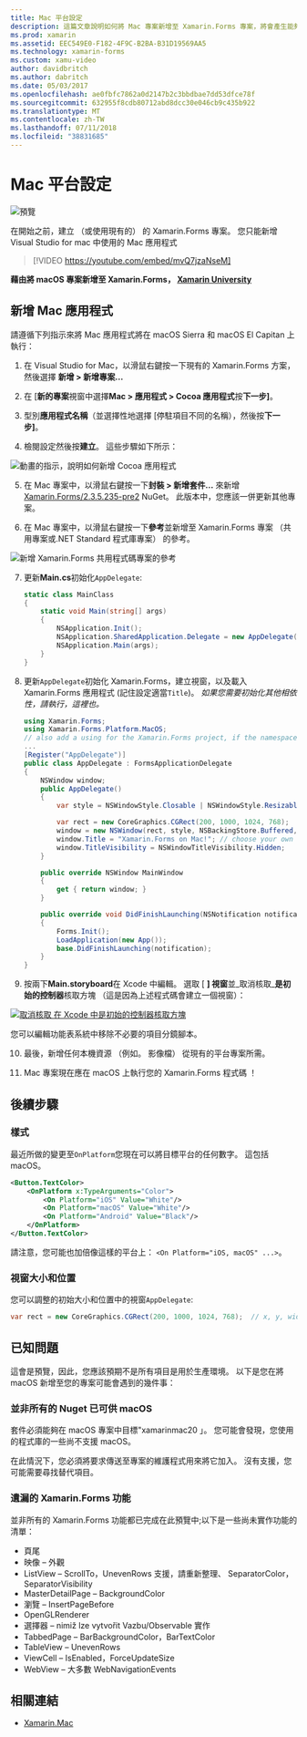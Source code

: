 ```yaml
---
title: Mac 平台設定
description: 這篇文章說明如何將 Mac 專案新增至 Xamarin.Forms 專案，將會產生能夠在 macOS Sierra 和 macOS El Capitan 上執行的應用程式。
ms.prod: xamarin
ms.assetid: EEC549E0-F182-4F9C-B2BA-B31D19569AA5
ms.technology: xamarin-forms
ms.custom: xamu-video
author: davidbritch
ms.author: dabritch
ms.date: 05/03/2017
ms.openlocfilehash: ae0fbfc7862a0d2147b2c3bbdbae7dd53dfce78f
ms.sourcegitcommit: 632955f8cdb80712abd8dcc30e046cb9c435b922
ms.translationtype: MT
ms.contentlocale: zh-TW
ms.lasthandoff: 07/11/2018
ms.locfileid: "38831685"
---
```

# <a name="mac-platform-setup"></a>Mac 平台設定

![預覽](~/media/shared/preview.png)

在開始之前，建立 （或使用現有的） 的 Xamarin.Forms 專案。
您只能新增 Visual Studio for mac 中使用的 Mac 應用程式

> [!VIDEO https://youtube.com/embed/mvQ7jzaNseM]

**藉由將 macOS 專案新增至 Xamarin.Forms， [Xamarin University](https://university.xamarin.com/)**

## <a name="adding-a-mac-app"></a>新增 Mac 應用程式

請遵循下列指示來將 Mac 應用程式將在 macOS Sierra 和 macOS El Capitan 上執行：

1. 在 Visual Studio for Mac，以滑鼠右鍵按一下現有的 Xamarin.Forms 方案，然後選擇 **新增 > 新增專案...**

2. 在 [**新的專案**視窗中選擇**Mac > 應用程式 > Cocoa 應用程式**按**下一步]**。

3. 型別**應用程式名稱**（並選擇性地選擇 [停駐項目不同的名稱），然後按**下一步]**。

4. 檢閱設定然後按**建立**。 這些步驟如下所示：

  ![動畫的指示，說明如何新增 Cocoa 應用程式](mac-images/add-macos-proj.gif)

5. 在 Mac 專案中，以滑鼠右鍵按一下**封裝 > 新增套件...** 來新增[Xamarin.Forms/2.3.5.235-pre2](https://www.nuget.org/packages/Xamarin.Forms/2.3.5.235-pre2) NuGet。 此版本中，您應該一併更新其他專案。

6. 在 Mac 專案中，以滑鼠右鍵按一下**參考**並新增至 Xamarin.Forms 專案 （共用專案或.NET Standard 程式庫專案） 的參考。

  ![新增 Xamarin.Forms 共用程式碼專案的參考](mac-images/references-sml.png)

7. 更新**Main.cs**初始化`AppDelegate`:

    ```csharp
    static class MainClass
    {
        static void Main(string[] args)
        {
            NSApplication.Init();
            NSApplication.SharedApplication.Delegate = new AppDelegate(); // add this line
            NSApplication.Main(args);
        }
    }
    ```

8. 更新`AppDelegate`初始化 Xamarin.Forms，建立視窗，以及載入 Xamarin.Forms 應用程式 (記住設定適當`Title`)。 _如果您需要初始化其他相依性，請執行，這裡也。_

    ```csharp
    using Xamarin.Forms;
    using Xamarin.Forms.Platform.MacOS;
    // also add a using for the Xamarin.Forms project, if the namespace is different to this file
    ...
    [Register("AppDelegate")]
    public class AppDelegate : FormsApplicationDelegate
    {
        NSWindow window;
        public AppDelegate()
        {
            var style = NSWindowStyle.Closable | NSWindowStyle.Resizable | NSWindowStyle.Titled;

            var rect = new CoreGraphics.CGRect(200, 1000, 1024, 768);
            window = new NSWindow(rect, style, NSBackingStore.Buffered, false);
            window.Title = "Xamarin.Forms on Mac!"; // choose your own Title here
            window.TitleVisibility = NSWindowTitleVisibility.Hidden;
        }

        public override NSWindow MainWindow
        {
            get { return window; }
        }

        public override void DidFinishLaunching(NSNotification notification)
        {
            Forms.Init();
            LoadApplication(new App());
            base.DidFinishLaunching(notification);
        }
    }
    ```

9. 按兩下**Main.storyboard**在 Xcode 中編輯。 選取 [ **] 視窗**並_取消核取_**是初始的控制器**核取方塊 （這是因為上述程式碼會建立一個視窗）：

  [![取消核取 在 Xcode 中是初始的控制器核取方塊](mac-images/xcode-init-controller-sml.png)](mac-images/xcode-init-controller.png#lightbox)

  您可以編輯功能表系統中移除不必要的項目分鏡腳本。

10. 最後，新增任何本機資源 （例如。 影像檔） 從現有的平台專案所需。

11. Mac 專案現在應在 macOS 上執行您的 Xamarin.Forms 程式碼 ！

## <a name="next-steps"></a>後續步驟

### <a name="styling"></a>樣式

最近所做的變更至`OnPlatform`您現在可以將目標平台的任何數字。 這包括 macOS。

```xml
<Button.TextColor>
    <OnPlatform x:TypeArguments="Color">
        <On Platform="iOS" Value="White"/>
        <On Platform="macOS" Value="White"/>
        <On Platform="Android" Value="Black"/>
    </OnPlatform>
</Button.TextColor>
```

請注意，您可能也加倍像這樣的平台上： `<On Platform="iOS, macOS" ...>`。

### <a name="window-size-and-position"></a>視窗大小和位置

您可以調整的初始大小和位置中的視窗`AppDelegate`:

```csharp
var rect = new CoreGraphics.CGRect(200, 1000, 1024, 768);  // x, y, width, height
```

## <a name="known-issues"></a>已知問題

這會是預覽，因此，您應該預期不是所有項目是用於生產環境。 以下是您在將 macOS 新增至您的專案可能會遇到的幾件事：

### <a name="not-all-nugets-are-ready-for-macos"></a>並非所有的 Nuget 已可供 macOS

套件必須能夠在 macOS 專案中目標"xamarinmac20 」。 您可能會發現，您使用的程式庫的一些尚不支援 macOS。

在此情況下，您必須將要求傳送至專案的維護程式用來將它加入。 沒有支援，您可能需要尋找替代項目。

### <a name="missing-xamarinforms-features"></a>遺漏的 Xamarin.Forms 功能

並非所有的 Xamarin.Forms 功能都已完成在此預覽中;以下是一些尚未實作功能的清單：

* 頁尾
* 映像 – 外觀
* ListView – ScrollTo，UnevenRows 支援，請重新整理、 SeparatorColor，SeparatorVisibility
* MasterDetailPage – BackgroundColor
* 瀏覽 – InsertPageBefore
* OpenGLRenderer
* 選擇器 – nimiž lze vytvořit Vazbu/Observable 實作
* TabbedPage – BarBackgroundColor，BarTextColor
* TableView – UnevenRows
* ViewCell – IsEnabled，ForceUpdateSize
* WebView – 大多數 WebNavigationEvents


## <a name="related-links"></a>相關連結

- [Xamarin.Mac](~/mac/index.yml)
